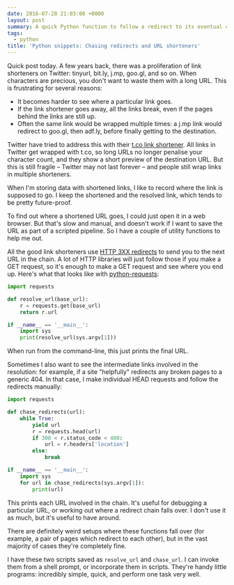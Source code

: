 ```yaml
---
date: 2016-07-28 21:03:00 +0000
layout: post
summary: A quick Python function to follow a redirect to its eventual conclusion.
tags:
  - python
title: 'Python snippets: Chasing redirects and URL shorteners'
---
```


Quick post today.
A few years back, there was a proliferation of link shorteners on Twitter: tinyurl, bit.ly, j.mp, goo.gl, and so on.
When characters are precious, you don't want to waste them with a long URL.
This is frustrating for several reasons:

*   It becomes harder to see where a particular link goes.
*   If the link shortener goes away, all the links break, even if the pages behind the links are still up.
*   Often the same link would be wrapped multiple times: a j.mp link would redirect to goo.gl, then adf.ly, before finally getting to the destination.

Twitter have tried to address this with their [t.co link shortener](https://en.wikipedia.org/wiki/Twitter#URL_shortener).
All links in Twitter get wrapped with t.co, so long URLs no longer penalise your character count, and they show a short preview of the destination URL.
But this is still fragile &ndash; Twitter may not last forever &ndash; and people still wrap links in multiple shorteners.

When I'm storing data with shortened links, I like to record where the link is supposed to go.
I keep the shortened and the resolved link, which tends to be pretty future-proof.

To find out where a shortened URL goes, I could just open it in a web browser.
But that's slow and manual, and doesn't work if I want to save the URL as part of a scripted pipeline.
So I have a couple of utility functions to help me out.

All the good link shorteners use [HTTP&nbsp;3XX redirects](https://en.wikipedia.org/wiki/List_of_HTTP_status_codes#3xx_Redirection) to send you to the next URL in the chain.
A lot of HTTP libraries will just follow those if you make a GET request, so it's enough to make a GET request and see where you end up.
Here's what that looks like with [python-requests](http://docs.python-requests.org/en/master/):

```python
import requests

def resolve_url(base_url):
    r = requests.get(base_url)
    return r.url

if __name__ == '__main__':
    import sys
    print(resolve_url(sys.argv[1]))
```

When run from the command-line, this just prints the final URL.

Sometimes I also want to see the intermediate links involved in the resolution: for example, if a site "helpfully" redirects any broken pages to a generic 404.
In that case, I make individual HEAD requests and follow the redirects manually:

```python
import requests

def chase_redirects(url):
    while True:
        yield url
        r = requests.head(url)
        if 300 < r.status_code < 400:
            url = r.headers['location']
        else:
            break

if __name__ == '__main__':
    import sys
    for url in chase_redirects(sys.argv[1]):
        print(url)
```

This prints each URL involved in the chain.
It's useful for debugging a particular URL, or working out where a redirect chain falls over.
I don't use it as much, but it's useful to have around.

There are definitely weird setups where these functions fall over (for example, a pair of pages which redirect to each other), but in the vast majority of cases they're completely fine.

I have these two scripts saved as `resolve_url` and `chase_url`.
I can invoke them from a shell prompt, or incorporate them in scripts.
They're handy little programs: incredibly simple, quick, and perform one task very well.